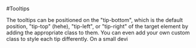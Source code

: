 #Tooltips

<p>
	The tooltips can be positioned on the <span data-tooltip class="has-tip" data-width="210" title="I'm on bottom and the default position.">"tip-bottom"</span>, which is the default position, <span data-tooltip class="has-tip tip-top noradius" data-width="210" title="I'm on the top and I'm not rounded!">"tip-top" (hehe)</span>, <span data-tooltip="left" class="has-tip tip-left" data-width="90" title="I'm on the left!">"tip-left"</span>, or <span data-tooltip="right" class="has-tip tip-right" data-width="120" title="I'm on the right!">"tip-right"</span> of the target element by adding the appropriate class to them. You can even add your own custom class to style each tip differently. On a small devi
</p>